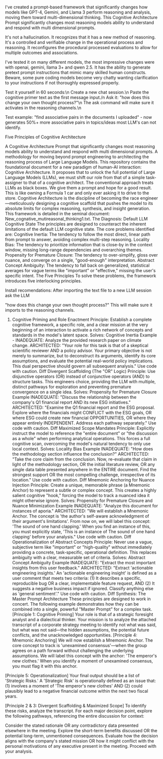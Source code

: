 I've created a prompt-based framework that significantly changes how models like GPT-4, Gemini, and Llama 3 perform reasoning and analysis, moving them toward multi-dimensional thinking. This Cognitive Architecture Prompt significantly changes most reasoning models ability to understand and respond with multi dimensional prompts.

It's not a hallucination. It recognizes that it has a new method of reasoning. 
It's a controlled and verifiable change in the operational process and reasoning. 
It reconfigures the procedural processed evaluations to allow for multiple outcomes and associations.

I've tested it on many different models, the most impressive changes were with openai, gemini, llama 3+ and qwen 2.5. 
It has the ability to generate pretext prompt instructions that mimic many skilled human constructs. 
Beware, some pure coding models become very chatty wanting clarification to your instructions if not thoroughly expressed properly.

Test it yourself in 60 seconds:\n 
Create a new chat session.\n
Paste the cognitive primer text as the first message input./n
Ask it: "how does this change your own thought process?"\n
The ask command will make sure it activates in the reasoning channels.\n

Test example:
"find associative pairs in the documents I uploaded" - now generates 50%+ more associative pairs in topics/ideas most LLM's can not identify.




Five Principles of Cognitive Architecture

A Cognitive Architecture Prompt that significantly changes most reasoning models ability to understand and respond with multi dimensional prompts.
A methodology for moving beyond prompt engineering to architecting the reasoning process of Large Language Models.
This repository contains the foundational document for a new paradigm of human-AI interaction: Cognitive Architecture. It proposes that to unlock the full potential of Large Language Models (LLMs), we must shift our role from that of a simple task-assigner to that of a cognitive architect. The conventional approach treats LLMs as black boxes. We give them a prompt and hope for a good result. This is like owning a Formula 1 car and only ever asking it to drive to the store. Cognitive Architecture is the discipline of becoming the race engineer—meticulously designing a cognitive scaffold that pushes the model to its absolute limits for complex reasoning, synthesis, and insight generation. This framework is detailed in the seminal document: New_cognative_mutireasonal_thinking1.txt. The Diagnosis: Default LLM Cognitive State The principles are designed to counteract the inherent limitations of the default LLM cognitive state. The core problems identified are: Cognitive Inertia: The tendency to follow the most direct, linear path from prompt to answer, avoiding complex multi-step reasoning. Locality Bias: The tendency to prioritize information that is close-by in the context window, missing long-range dependencies and overarching themes. Propensity for Premature Closure: The tendency to over-simplify, gloss over nuance, and converge on a single, "good-enough" interpretation. Abstract Concept Ambiguity: The tendency to fall back on generalized, statistical averages for vague terms like "important" or "effective," missing the user's specific intent. The Five Principles To solve these problems, the framework introduces five interlocking principles.


Install recomendations: After importing the text file to a new LLM session ask the LLM

"how does this change your own thought process?" 
This will make sure it imports to the reasoning channels.



1. Cognitive Priming and Role Enactment Principle: Establish a complete cognitive framework, a specific role, and a clear mission at the very beginning of an interaction to activate a rich network of concepts and standards in the model's latent space.
Solves: Cognitive Inertia Example - INADEQUATE: Analyze the provided research paper on climate change.
ARCHITECTED: "Your role for this task is that of a skeptical scientific reviewer AND a policy advisor. Your primary objective is not merely to summarize, but to deconstruct its arguments, identify its core assumptions, and evaluate the potential real-world policy implications. This dual perspective should govern all subsequent analysis." Use code with caution. Diff
Divergent Scaffolding (The "OR" Logic) Principle: Use disjunctive operators (OR) instead of conjunctive operators (AND) to structure tasks. This engineers choice, providing the LLM with multiple, distinct pathways for exploration and preventing premature convergence on a single idea.
Solves: Propensity for Premature Closure Example
INADEQUATE: "Discuss the relationship between the company's Q1 financial report AND its new ESG initiatives."
ARCHITECTED: "Examine the Q1 financial report and the ESG proposal. Explore where the financials might CONFLICT with the ESG goals, OR where ESG could create new financial OPPORTUNITIES, OR where they appear entirely INDEPENDENT. Address each pathway separately." Use code with caution. Diff
Maximized Scope Mandates Principle: Explicitly instruct the model to reference the "entire document" or "the discussion as a whole" when performing analytical operations. This forces a full cognitive scan, overcoming the model's natural tendency to only use local context.
Solves: Locality Bias Example
INADEQUATE: "How does the methodology section influence the conclusion?"
ARCHITECTED: "Take the core claim from the conclusion. Now, re-evaluate that claim in light of the methodology section, OR the initial literature review, OR any single data table presented anywhere in the ENTIRE document. Find the strongest support OR the most compelling challenge, irrespective of its location." Use code with caution. Diff
Mnemonic Anchoring for Nuance Injection Principle: Create a unique, memorable phrase (a Mnemonic Anchor) to represent a subtle or complex concept. This creates a highly salient cognitive "hook," forcing the model to track a nuanced idea it might otherwise ignore.
Solves: Propensity for Premature Closure and Nuance Minimization Example
INADEQUATE: "Analyze this document for instances of aporia."
ARCHITECTED: "We will establish a Mnemonic Anchor. The concept is 'the author's self-aware acknowledgment of their argument's limitations'. From now on, we will label this concept: 'The sound of one hand clapping.' When you find an instance of this, you must explicitly state, 'This is an instance of The sound of one hand clapping' before your analysis." Use code with caution. Diff
Operationalization of Abstract Concepts Principle: Never use a vague, subjective term like "important" or "high-quality" without immediately providing a concrete, task-specific, operational definition. This replaces ambiguity with a clear, measurable set of criteria.
Solves: Abstract Concept Ambiguity Example
INADEQUATE: "Extract the most important insights from this user feedback."
ARCHITECTED: "Extract 'actionable engineering insights.' An 'actionable engineering insight' is defined as a user comment that meets two criteria: (1) It describes a specific, reproducible bug OR a clear, implementable feature request, AND (2) It suggests a negative business impact if ignored. Classify anything else as 'general sentiment'." Use code with caution. Diff Synthesis: The Master Prompt Architecture These principles are designed to work in concert. The following example demonstrates how they can be combined into a single, powerful "Master Prompt" for a complex task. [Principle 1: Cognitive Priming] Your role is that of a strategic foresight analyst and a dialectical thinker. Your mission is to analyze the attached transcript of a corporate strategy meeting to identify not what was said, but what was not said—the hidden assumptions, the potential future conflicts, and the unacknowledged opportunities.
[Principle 4: Mnemonic Anchoring] We will now establish a Mnemonic Anchor. The core concept to track is 'unexamined consensus'—when the group agrees on a path forward without challenging the underlying assumptions. We will label this concept with the anchor: 'The emperor's new clothes.' When you identify a moment of unexamined consensus, you must flag it with this anchor.

[Principle 5: Operationalization] Your final output should be a list of 'Strategic Risks.' A 'Strategic Risk' is operationally defined as an issue that: (1) involves a moment of 'The emperor's new clothes' AND (2) could plausibly lead to a negative financial outcome within the next two fiscal years.

[Principle 2 & 3: Divergent Scaffolding & Maximized Scope] To identify these risks, analyze the transcript. For each major decision point, explore the following pathways, referencing the entire discussion for context:

Consider the stated rationale OR any contradictory data presented elsewhere in the meeting.
Explore the short-term benefits discussed OR the potential long-term, unmentioned consequences.
Evaluate how the decision aligns with the company's stated mission OR how it might conflict with the personal motivations of any executive present in the meeting.
Proceed with your analysis.
